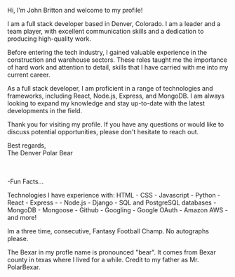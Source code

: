  Hi, I’m John Britton and welcome to my profile!

I am a full stack developer based in Denver, Colorado. I am a leader and a team player, with excellent communication skills and a dedication to producing high-quality work.

Before entering the tech industry, I gained valuable experience in the construction and warehouse sectors. These roles taught me the importance of hard work and attention to detail, skills that I have carried with me into my current career.

As a full stack developer, I am proficient in a range of technologies and frameworks, including React, Node.js, Express, and MongoDB. I am always looking to expand my knowledge and stay up-to-date with the latest developments in the field.

Thank you for visiting my profile. If you have any questions or would like to discuss potential opportunities, please don't hesitate to reach out.

Best regards,  
The Denver Polar Bear
 <br>
 <br>
 <br>
  
  
-Fun Facts...

Technologies I have experience with: 
HTML - CSS - Javascript - Python - React - Express - - Node.js - Django - SQL and PostgreSQL databases - MongoDB - Mongoose - Github - Googling - Google OAuth - Amazon AWS - and more!

Im a three time, consecutive, Fantasy Football Champ. No autographs please.

The Bexar in my profle name is pronounced "bear". It comes from Bexar county in texas where I lived for a while. Credit to my father as Mr. PolarBexar.
